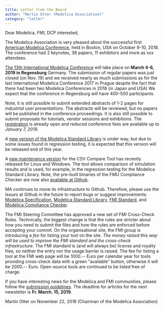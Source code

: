 ```yaml
---
title: Letter from the Board
author: "Martin Otter (Modelica Association)"
category: "letter"
---
```

Dear Modelica, FMI, DCP interested,

The Modelica Association is very pleased about the successful first
[American Modelica Conference](https://www.modelica.org/events/modelica2018Americas),
held in Boston, USA on October 9-10, 2018. The conference
had 2 keynotes, 36 papers, 11 exhibitors and more as xxx attendees.

[The 13th International Modelica Conference](https://www.modelica.org/events/modelica2019)
will take place on **March 4-6, 2019 in Regensburg**
Germany. The submission of regular papers was just closed (on Nov. 19) and we received nearly
as much submissions as for the last International Modelica Conference 2017 in Prague despite the
fact that there had been two Modelica Conferences in 2018 (in Japan and USA)
We expect that the conference in Regensburg will have 400-500 participants.

Note, it is still possible to submit extended abstracts of 1-2 pages for *industrial user presentations*.
The abstracts will be reviewed, but no papers will be published in the conference proceedings.
It is also still possible to submit proposals for tutorials, vendor sessions and exhibitions. The
[registration](https://www.easychair.org/my/conference.cgi?a=12889138;conf=modelica2019;welcome=1)
is already open and reduced conference fees are available up to *January 7, 2019*.

A [new version of the Modelica Standard Library](https://github.com/modelica/ModelicaStandardLibrary/releases)
is under way, but due to some issues found in regression testing, it is expected that this version will be
released end of this year.

A [new maintenance version](https://github.com/modelica-tools/csv-compare/releases/tag/v2.0.1)
for the CSV Compare Tool has recently released for Linux and Windows. The tool allows comparison
of simulation results and is used, for example, in the regression testing for the Modelica Standard Library.
Note, the pre-built binaries of the FMU Compliance Checker are now also
[available at Github](https://github.com/modelica-tools/FMUComplianceChecker/releases).

MA continues to move its infrastructure to Github.
Therefore, please use the *Issues* at Github in the future to report bugs or suggest improvements:
[Modelica Specification](https://github.com/modelica/ModelicaSpecification/issues),
[Modelica Standard Library](https://github.com/modelica/ModelicaStandardLibrary/issues),
[FMI Standard](https://github.com/modelica/fmi-standard/issues), and
[Modelica Compliance Checker](https://github.com/modelica/Modelica-Compliance/issues).

The FMI Steering Committee has approved a new set of FMI Cross-Check Rules.
Technically, the biggest change is that the rules are stricter about how you need to submit
the files and how the rules are enforced before accepting your commit.
On the organisational site, the FMI group is introducing a *fee* for listing your tool on the site.
*The money raised this way will be used to improve the FMI standard and the cross-check infrastructure.*
The FMI standard is (and will always be) license and royalty free, so neither the entry nor the usage barrier is raised.
The fee for listing a tool at the FMI web page will be 1000.-- Euro per calendar year for tools providing cross-check
data with a green "available" button, otherwise it will be 2000.-- Euro. Open-source tools are continued to be
listed free of charge.

If you have interesting news for the Modelica and FMI communities, please follow the
[submission guidelines](https://newsletter.modelica.org/submission-guidelines.html).
The deadline for articles for the next newsletter is **Fr. March. 15, 2019**.

Martin Otter on November 22, 2018
(Chairman of the Modelica Association)
